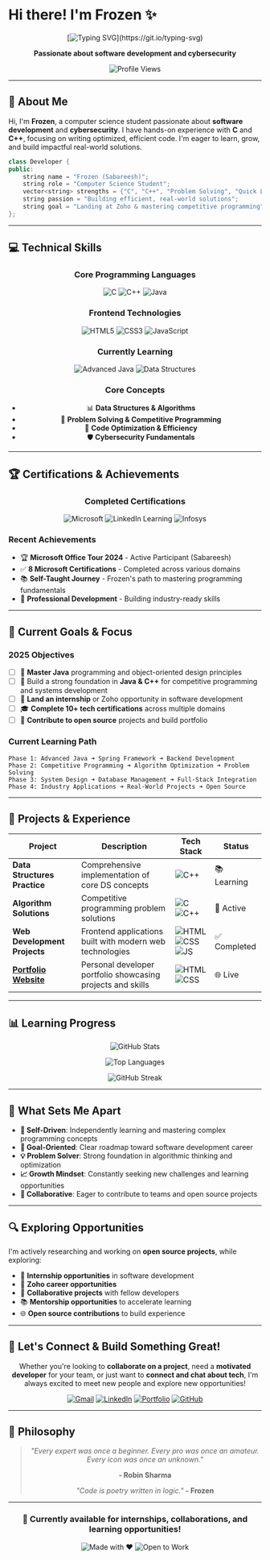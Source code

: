 # Hi there! I'm **Frozen** ✨

<div align="center">
  
  [![Typing SVG](https://readme-typing-svg.demolab.com?font=Fira+Code&size=22&duration=3000&pause=1000&color=00D4FF&center=true&vCenter=true&width=600&lines=Self-Taught+Developer;Computer+Science+Student;Problem+Solver;Always+Learning!)](https://git.io/typing-svg)
  
  **Passionate about software development and cybersecurity**
  
  ![Profile Views](https://komarev.com/ghpvc/?username=Frozen-47&label=Profile%20views&color=0e75b6&style=flat)
  
</div>

---

## 🎯 About Me

Hi, I'm **Frozen**, a computer science student passionate about **software development** and **cybersecurity**. I have hands-on experience with **C** and **C++**, focusing on writing optimized, efficient code. I'm eager to learn, grow, and build impactful real-world solutions.

```cpp
class Developer {
public:
    string name = "Frozen (Sabareesh)";
    string role = "Computer Science Student";
    vector<string> strengths = {"C", "C++", "Problem Solving", "Quick Learner"};
    string passion = "Building efficient, real-world solutions";
    string goal = "Landing at Zoho & mastering competitive programming";
};
```

---

## 💻 Technical Skills

<div align="center">

### **Core Programming Languages**
![C](https://img.shields.io/badge/C-00599C?style=for-the-badge&logo=c&logoColor=white)
![C++](https://img.shields.io/badge/C++-00599C?style=for-the-badge&logo=c%2B%2B&logoColor=white)
![Java](https://img.shields.io/badge/Java-ED8B00?style=for-the-badge&logo=java&logoColor=white)

### **Frontend Technologies**
![HTML5](https://img.shields.io/badge/HTML5-E34F26?style=for-the-badge&logo=html5&logoColor=white)
![CSS3](https://img.shields.io/badge/CSS3-1572B6?style=for-the-badge&logo=css3&logoColor=white)
![JavaScript](https://img.shields.io/badge/JavaScript-F7DF1E?style=for-the-badge&logo=javascript&logoColor=black)

### **Currently Learning**
![Advanced Java](https://img.shields.io/badge/Advanced_Java-ED8B00?style=for-the-badge&logo=java&logoColor=white)
![Data Structures](https://img.shields.io/badge/Data_Structures-FF6B6B?style=for-the-badge&logo=tree&logoColor=white)

### **Core Concepts**
- 📊 **Data Structures & Algorithms**
- 🧩 **Problem Solving & Competitive Programming**
- 🔧 **Code Optimization & Efficiency**
- 🛡️ **Cybersecurity Fundamentals**

</div>

---

## 🏆 Certifications & Achievements

<div align="center">

### **Completed Certifications**
![Microsoft](https://img.shields.io/badge/Microsoft-0078D4?style=for-the-badge&logo=microsoft&logoColor=white)
![LinkedIn Learning](https://img.shields.io/badge/LinkedIn_Learning-0077B5?style=for-the-badge&logo=linkedin&logoColor=white)
![Infosys](https://img.shields.io/badge/Infosys-0073E6?style=for-the-badge&logo=infosys&logoColor=white)

</div>

### **Recent Achievements**
- 🏆 **Microsoft Office Tour 2024** - Active Participant (Sabareesh)
- ✅ **8 Microsoft Certifications** - Completed across various domains
- 📚 **Self-Taught Journey** - Frozen's path to mastering programming fundamentals
- 💼 **Professional Development** - Building industry-ready skills

---

## 🎯 Current Goals & Focus

### **2025 Objectives**
- [ ] 📌 **Master Java** programming and object-oriented design principles
- [ ] 🎯 Build a strong foundation in **Java & C++** for competitive programming and systems development  
- [ ] 🚀 **Land an internship** or Zoho opportunity in software development
- [ ] 🎓 **Complete 10+ tech certifications** across multiple domains
- [ ] 🔧 **Contribute to open source** projects and build portfolio

### **Current Learning Path**
```
Phase 1: Advanced Java ➜ Spring Framework ➜ Backend Development
Phase 2: Competitive Programming ➜ Algorithm Optimization ➜ Problem Solving
Phase 3: System Design ➜ Database Management ➜ Full-Stack Integration
Phase 4: Industry Applications ➜ Real-World Projects ➜ Open Source
```

---

## 💼 Projects & Experience

| Project | Description | Tech Stack | Status |
|---------|-------------|------------|---------|
| **Data Structures Practice** | Comprehensive implementation of core DS concepts | ![C++](https://img.shields.io/badge/C++-00599C?style=flat-square&logo=c%2B%2B) | 📚 Learning |
| **Algorithm Solutions** | Competitive programming problem solutions | ![C](https://img.shields.io/badge/C-00599C?style=flat-square&logo=c) ![C++](https://img.shields.io/badge/C++-00599C?style=flat-square&logo=c%2B%2B) | 🚧 Active |
| **Web Development Projects** | Frontend applications built with modern web technologies | ![HTML](https://img.shields.io/badge/HTML-E34F26?style=flat-square&logo=html5) ![CSS](https://img.shields.io/badge/CSS-1572B6?style=flat-square&logo=css3) ![JS](https://img.shields.io/badge/JS-F7DF1E?style=flat-square&logo=javascript) | ✅ Completed |
| **[Portfolio Website](https://frozen-47.github.io/Portfolio/)** | Personal developer portfolio showcasing projects and skills | ![HTML](https://img.shields.io/badge/HTML-E34F26?style=flat-square&logo=html5) ![CSS](https://img.shields.io/badge/CSS-1572B6?style=flat-square&logo=css3) | 🌐 Live |

---

## 📊 Learning Progress

<div align="center">
  
  ![GitHub Stats](https://github-readme-stats.vercel.app/api?username=Frozen-47&show_icons=true&theme=radical&hide_border=true&include_all_commits=true)
  
  ![Top Languages](https://github-readme-stats.vercel.app/api/top-langs/?username=Frozen-47&layout=compact&theme=radical&hide_border=true)
  
  ![GitHub Streak](https://github-readme-streak-stats.herokuapp.com/?user=Frozen-47&theme=radical&hide_border=true)
  
</div>

---

## 🌟 What Sets Me Apart

- **🚀 Self-Driven**: Independently learning and mastering complex programming concepts
- **🎯 Goal-Oriented**: Clear roadmap toward software development career
- **💡 Problem Solver**: Strong foundation in algorithmic thinking and optimization
- **📈 Growth Mindset**: Constantly seeking new challenges and learning opportunities
- **🤝 Collaborative**: Eager to contribute to teams and open source projects

---

## 🔍 Exploring Opportunities

I'm actively researching and working on **open source projects**, while exploring:

- 💼 **Internship opportunities** in software development
- 🏢 **Zoho career opportunities** 
- 🤝 **Collaborative projects** with fellow developers
- 📚 **Mentorship opportunities** to accelerate learning
- 🌐 **Open source contributions** to build experience

---

## 🤝 Let's Connect & Build Something Great!

<div align="center">

Whether you're looking to **collaborate on a project**, need a **motivated developer** for your team, or just want to **connect and chat about tech**, I'm always excited to meet new people and explore new opportunities!

[![Gmail](https://img.shields.io/badge/Gmail-D14836?style=for-the-badge&logo=gmail&logoColor=white)](mailto:sabareeshgm47@gmail.com)
[![LinkedIn](https://img.shields.io/badge/LinkedIn-0077B5?style=for-the-badge&logo=linkedin&logoColor=white)](https://linkedin.com/in/sabareesh-gm)
[![Portfolio](https://img.shields.io/badge/Portfolio-Visit_Live_Site-FF6B6B?style=for-the-badge&logo=web)](https://frozen-47.github.io/Portfolio/)
[![GitHub](https://img.shields.io/badge/GitHub-100000?style=for-the-badge&logo=github&logoColor=white)](https://github.com/Frozen-47)

</div>

---

## 💭 Philosophy

<div align="center">
  
> *"Every expert was once a beginner. Every pro was once an amateur. Every icon was once an unknown."*
>
> **- Robin Sharma**
>
> *"Code is poetry written in logic."* **- Frozen**

</div>

---

<div align="center">
  
  ### 🌱 Currently available for internships, collaborations, and learning opportunities!
  
  ![Made with ❤️](https://img.shields.io/badge/Made%20with-❤️%20and%20Code-red.svg)
  ![Open to Work](https://img.shields.io/badge/Open%20to-Work-green.svg)
  
</div>
